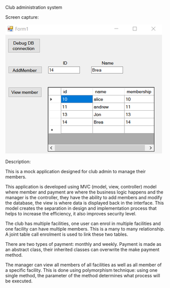 Club administration system

Screen capture:

![screen capture](https://github.com/DungLai/dunglai.github.io/blob/master/Club_Admin/Capture.PNG)

Description:

This is a mock application designed for club admin to manage their members. 

This application is developed using MVC (model, view, controller) model where member and payment are where the business logic happens and the manager is the controller, they have the ability to add members and modify the database, the view is where data is displayed back in the interface. This model creates the separation in design and implementation process that helps to increase the efficiency, it also improves security level.

The club has multiple facilities, one user can enrol in multiple facilities and one facility can have multiple members. This is a many to many relationship. A joint table call enrolment is used to link these two tables.

There are two types of payment: monthly and weekly. Payment is made as an abstract class, their inherited classes can overwrite the make payment method.

The manager can view all members of all facilities as well as all member of a specific facility. This is done using polymorphism technique: using one single method, the parameter of the method determines what process will be executed.
